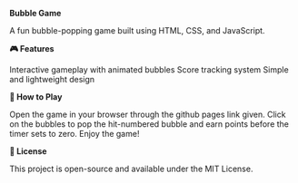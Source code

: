 **Bubble Game**


A fun bubble-popping game built using HTML, CSS, and JavaScript.


**🎮 Features**


Interactive gameplay with animated bubbles
Score tracking system
Simple and lightweight design


**🚀 How to Play**


Open the game in your browser through the github pages link given.
Click on the bubbles to pop the hit-numbered bubble and earn points before the timer sets to zero.
Enjoy the game!


**📜 License**


This project is open-source and available under the MIT License.
